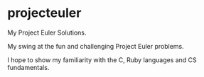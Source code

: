 projecteuler
============

My Project Euler Solutions.


My swing at the fun and challenging Project Euler problems.

I hope to show my familiarity with the C, Ruby languages and CS fundamentals.
